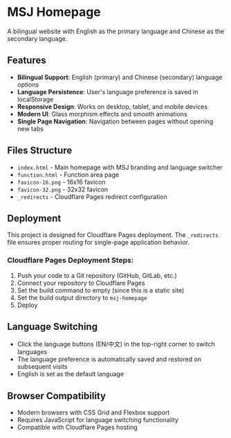 # MSJ Homepage

A bilingual website with English as the primary language and Chinese as the secondary language.

## Features

- **Bilingual Support**: English (primary) and Chinese (secondary) language options
- **Language Persistence**: User's language preference is saved in localStorage
- **Responsive Design**: Works on desktop, tablet, and mobile devices
- **Modern UI**: Glass morphism effects and smooth animations
- **Single Page Navigation**: Navigation between pages without opening new tabs

## Files Structure

- `index.html` - Main homepage with MSJ branding and language switcher
- `function.html` - Function area page
- `favicon-16.png` - 16x16 favicon
- `favicon-32.png` - 32x32 favicon
- `_redirects` - Cloudflare Pages redirect configuration

## Deployment

This project is designed for Cloudflare Pages deployment. The `_redirects` file ensures proper routing for single-page application behavior.

### Cloudflare Pages Deployment Steps:

1. Push your code to a Git repository (GitHub, GitLab, etc.)
2. Connect your repository to Cloudflare Pages
3. Set the build command to empty (since this is a static site)
4. Set the build output directory to `msj-homepage`
5. Deploy

## Language Switching

- Click the language buttons (EN/中文) in the top-right corner to switch languages
- The language preference is automatically saved and restored on subsequent visits
- English is set as the default language

## Browser Compatibility

- Modern browsers with CSS Grid and Flexbox support
- Requires JavaScript for language switching functionality
- Compatible with Cloudflare Pages hosting
